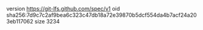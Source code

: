 version https://git-lfs.github.com/spec/v1
oid sha256:7d9c7c2af9bea6c323c47db18a72e39870b5dcf554da4b7acf24a203eb117062
size 3234
